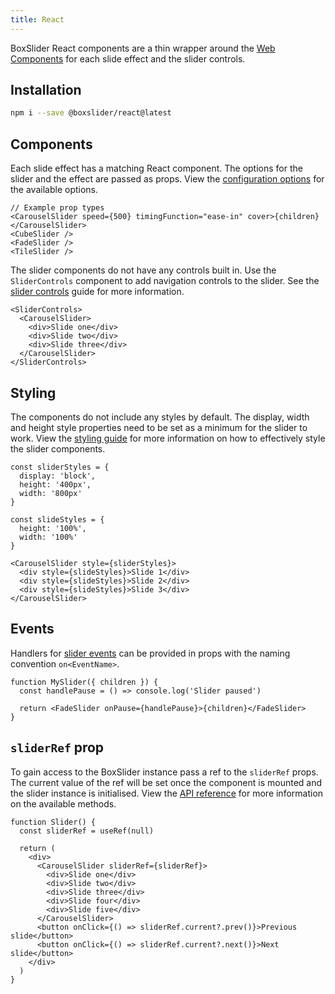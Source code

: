 ```yaml
---
title: React
---
```


BoxSlider React components are a thin wrapper around the [Web Components](/docs/guides/web-components) for each
slide effect and the slider controls.

## Installation

```sh
npm i --save @boxslider/react@latest
```

## Components

Each slide effect has a matching React component. The options for the slider and the effect are passed as props.
View the [configuration options](/docs/getting-started/configuration) for the available options.

```tsx
// Example prop types
<CarouselSlider speed={500} timingFunction="ease-in" cover>{children}</CarouselSlider>
<CubeSlider />
<FadeSlider />
<TileSlider />
```

The slider components do not have any controls built in. Use the `SliderControls` component to add navigation
controls to the slider. See the [slider controls](/docs/guides/slider-controls) guide for more information.

```tsx
<SliderControls>
  <CarouselSlider>
    <div>Slide one</div>
    <div>Slide two</div>
    <div>Slide three</div>
  </CarouselSlider>
</SliderControls>
```

## Styling

The components do not include any styles by default. The display, width and height style properties need to be set
as a minimum for the slider to work. View the [styling guide](/docs/guides/styling) for more information on how to
effectively style the slider components.

```tsx
const sliderStyles = {
  display: 'block',
  height: '400px',
  width: '800px'
}

const slideStyles = {
  height: '100%',
  width: '100%'
}

<CarouselSlider style={sliderStyles}>
  <div style={slideStyles}>Slide 1</div>
  <div style={slideStyles}>Slide 2</div>
  <div style={slideStyles}>Slide 3</div>
</CarouselSlider>
```

## Events

Handlers for [slider events](/docs/getting-started/api#events) can be provided in props with the
naming convention `on<EventName>`.

```tsx
function MySlider({ children }) {
  const handlePause = () => console.log('Slider paused')

  return <FadeSlider onPause={handlePause}>{children}</FadeSlider>
}
```

## `sliderRef` prop

To gain access to the BoxSlider instance pass a ref to the `sliderRef` props. The current value
of the ref will be set once the component is mounted and the slider instance is initialised. View
the [API reference](/docs/getting-started/api) for more information on the available methods.

```tsx
function Slider() {
  const sliderRef = useRef(null)

  return (
    <div>
      <CarouselSlider sliderRef={sliderRef}>
        <div>Slide one</div>
        <div>Slide two</div>
        <div>Slide three</div>
        <div>Slide four</div>
        <div>Slide five</div>
      </CarouselSlider>
      <button onClick={() => sliderRef.current?.prev()}>Previous slide</button>
      <button onClick={() => sliderRef.current?.next()}>Next slide</button>
    </div>
  )
}
```
